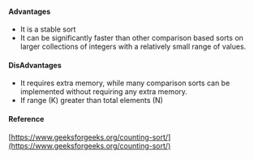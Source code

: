 
#### Advantages
* It is a stable sort
* It can be significantly faster than other comparison based sorts on larger collections of integers with a relatively small range of values.

#### DisAdvantages
* It requires extra memory, while many comparison sorts can be implemented without requiring any extra memory.
* If range (K) greater than total elements (N)

#### Reference
[https://www.geeksforgeeks.org/counting-sort/](https://www.geeksforgeeks.org/counting-sort/)